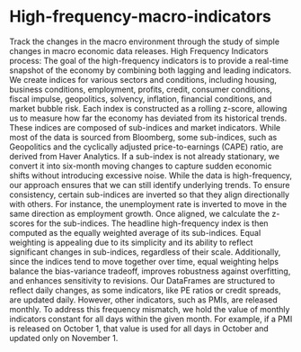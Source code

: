 # High-frequency-macro-indicators
Track the changes in the macro environment through the study of simple changes in macro economic data releases. 
High Frequency Indicators process:
The goal of the high-frequency indicators is to provide a real-time snapshot of the economy by combining both lagging and leading indicators. We create indices for various sectors and conditions, including housing, business conditions, employment, profits, credit, consumer conditions, fiscal impulse, geopolitics, solvency, inflation, financial conditions, and market bubble risk. Each index is constructed as a rolling z-score, allowing us to measure how far the economy has deviated from its historical trends.
These indices are composed of sub-indices and market indicators. While most of the data is sourced from Bloomberg, some sub-indices, such as Geopolitics and the cyclically adjusted price-to-earnings (CAPE) ratio, are derived from Haver Analytics. If a sub-index is not already stationary, we convert it into six-month moving changes to capture sudden economic shifts without introducing excessive noise. While the data is high-frequency, our approach ensures that we can still identify underlying trends.
To ensure consistency, certain sub-indices are inverted so that they align directionally with others. For instance, the unemployment rate is inverted to move in the same direction as employment growth. Once aligned, we calculate the z-scores for the sub-indices.
The headline high-frequency index is then computed as the equally weighted average of its sub-indices. Equal weighting is appealing due to its simplicity and its ability to reflect significant changes in sub-indices, regardless of their scale. Additionally, since the indices tend to move together over time, equal weighting helps balance the bias-variance tradeoff, improves robustness against overfitting, and enhances sensitivity to revisions.
Our DataFrames are structured to reflect daily changes, as some indicators, like PE ratios or credit spreads, are updated daily. However, other indicators, such as PMIs, are released monthly. To address this frequency mismatch, we hold the value of monthly indicators constant for all days within the given month. For example, if a PMI is released on October 1, that value is used for all days in October and updated only on November 1. 
